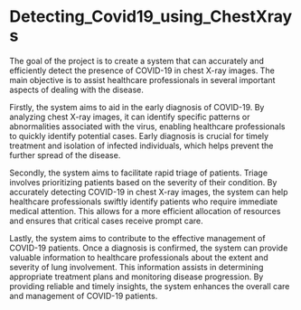 # Detecting_Covid19_using_ChestXrays
The goal of the project is to create a system that can accurately and efficiently detect the presence of COVID-19 in chest X-ray images. The main objective is to assist healthcare professionals in several important aspects of dealing with the disease.

Firstly, the system aims to aid in the early diagnosis of COVID-19. By analyzing chest X-ray images, it can identify specific patterns or abnormalities associated with the virus, enabling healthcare professionals to quickly identify potential cases. Early diagnosis is crucial for timely treatment and isolation of infected individuals, which helps prevent the further spread of the disease.

Secondly, the system aims to facilitate rapid triage of patients. Triage involves prioritizing patients based on the severity of their condition. By accurately detecting COVID-19 in chest X-ray images, the system can help healthcare professionals swiftly identify patients who require immediate medical attention. This allows for a more efficient allocation of resources and ensures that critical cases receive prompt care.

Lastly, the system aims to contribute to the effective management of COVID-19 patients. Once a diagnosis is confirmed, the system can provide valuable information to healthcare professionals about the extent and severity of lung involvement. This information assists in determining appropriate treatment plans and monitoring disease progression. By providing reliable and timely insights, the system enhances the overall care and management of COVID-19 patients.
